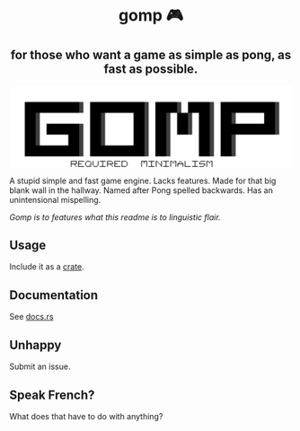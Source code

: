 <h1 align="center">gomp 🎮</h1>
<h2 align="center">for those who want a game as simple as pong, as fast as possible.</h2>

</hr>
<img align="center" src="./assets/logo/gomp.png">
</hr>

A stupid simple and fast game engine. Lacks features. Made for that big blank wall in the hallway. Named after Pong spelled backwards. Has an unintensional mispelling.

*Gomp is to features what this readme is to linguistic flair.*

## Usage
Include it as a [crate](https://crates.io).

## Documentation
See [docs.rs](https://docs.rs)

## Unhappy
Submit an issue.

## Speak French?
What does that have to do with anything?

